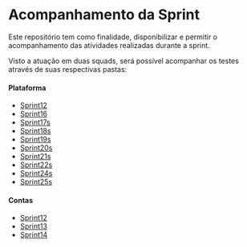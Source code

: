 # Acompanhamento da Sprint

Este repositório tem como finalidade, disponibilizar e permitir o acompanhamento das atividades realizadas durante a sprint.</br>

Visto a atuação em duas squads, será possível acompanhar os testes através de suas respectivas pastas:</br>

#### Plataforma
- [Sprint12](./Plataforma/Sprint12.md)</br>
- [Sprint16](./Plataforma/Sprint16.md)</br>
- [Sprint17s](./Plataforma/Sprint17s.md)</br>
- [Sprint18s](./Plataforma/Sprint18s.md)</br>
- [Sprint19s](./Plataforma/Sprint19s.md)</br>
- [Sprint20s](./Plataforma/Sprint20s.md)</br>
- [Sprint21s](./Plataforma/Sprint21s.md)</br>
- [Sprint22s](./Plataforma/Sprint22s.md)</br>
- [Sprint24s](./Plataforma/Sprint24s.md)</br>
- [Sprint25s](./Plataforma/Sprint25s.md)</br>

#### Contas
- [Sprint12](./Contas/Sprint12.md)
- [Sprint13](./Contas/Sprint13.md)
- [Sprint14](./Contas/Sprint14.md)

